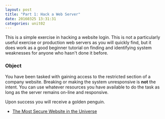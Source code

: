 ```yaml
---
layout: post
title: "Part 1: Hack a Web Server"
date: 20160325 13:31:31
categories: unit02
---
```


This is a simple exercise in hacking a website login.  This is not a particularly
useful exercise or production web servers as you will quickly find, but it
does work as a good beginner tutorial on finding and identifying system weaknesses
for anyone who hasn't done it before.

### Object

You have been tasked with gaining access to the restricted section of a company
website.  Breaking or making the system unresponsive is **not** the intent.
You can use whatever resources you have available to do the task as long as
the server remains on-line and responsive.

Upon success you will receive a golden penguin.

* [The Most Secure Website in the Universe]({{site.baseurl}}/docs/example_one/)
